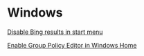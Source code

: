 # Windows

[Disable Bing results in start menu](windows/disable_bing_results_start_menu.md)

[Enable Group Policy Editor in Windows Home](windows/enable_group_policy_editor_in_windows_home.md)
